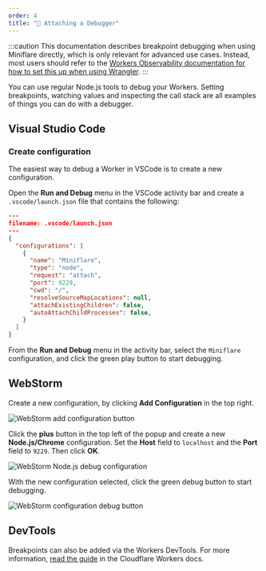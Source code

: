 ```yaml
---
order: 4
title: "🐛 Attaching a Debugger"
---
```


:::caution
This documentation describes breakpoint debugging when using Miniflare directly, which is only relevant for advanced use cases. Instead, most users should refer to the [Workers Observability documentation for how to set this up when using Wrangler](/workers/observability/dev-tools/breakpoints/).
:::

You can use regular Node.js tools to debug your Workers. Setting breakpoints,
watching values and inspecting the call stack are all examples of things you can
do with a debugger.

## Visual Studio Code

### Create configuration

The easiest way to debug a Worker in VSCode is to create a new configuration.

Open the **Run and Debug** menu in the VSCode activity bar and create a
`.vscode/launch.json` file that contains the following:

```json
---
filename: .vscode/launch.json
---
{
  "configurations": [
    {
      "name": "Miniflare",
      "type": "node",
      "request": "attach",
      "port": 9229,
      "cwd": "/",
      "resolveSourceMapLocations": null,
      "attachExistingChildren": false,
      "autoAttachChildProcesses": false,
    }
  ]
}
```

From the **Run and Debug** menu in the activity bar, select the `Miniflare`
configuration, and click the green play button to start debugging.

## WebStorm

Create a new configuration, by clicking **Add Configuration** in the top right.

![WebStorm add configuration button](~/assets/images/workers/testing/miniflare/developing/debugger-webstorm-node-add.png)

Click the **plus** button in the top left of the popup and create a new
**Node.js/Chrome** configuration. Set the **Host** field to `localhost` and the
**Port** field to `9229`. Then click **OK**.

![WebStorm Node.js debug configuration](~/assets/images/workers/testing/miniflare/developing/debugger-webstorm-settings.png)

With the new configuration selected, click the green debug button to start
debugging.

![WebStorm configuration debug button](~/assets/images/workers/testing/miniflare/developing/debugger-webstorm-node-run.png)

## DevTools

Breakpoints can also be added via the Workers DevTools. For more information,
[read the guide](/workers/observability/dev-tools)
in the Cloudflare Workers docs.
